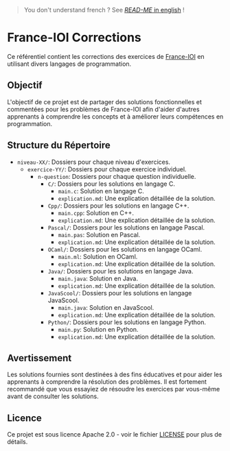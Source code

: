 > You don't understand french ? See [*READ-ME* in english](./README_EN.md) !

# France-IOI Corrections 

Ce référentiel contient les corrections des exercices de [France-IOI](http://www.france-ioi.org/) en utilisant divers langages de programmation.

## Objectif

L'objectif de ce projet est de partager des solutions fonctionnelles et commentées pour les problèmes de France-IOI afin d'aider d'autres apprenants à comprendre les concepts et à améliorer leurs compétences en programmation.

## Structure du Répertoire

- `niveau-XX/`: Dossiers pour chaque niveau d'exercices.
  - `exercice-YY/`: Dossiers pour chaque exercice individuel.
    - `n-question`: Dossiers pour chaque question individuelle.
      - `C/`: Dossiers pour les solutions en langage C.
        - `main.c`: Solution en langage C.
        - `explication.md`: Une explication détaillée de la solution.
      - `Cpp/`: Dossiers pour les solutions en langage C++.
        - `main.cpp`: Solution en C++.
        - `explication.md`: Une explication détaillée de la solution.
      - `Pascal/`: Dossiers pour les solutions en langage Pascal.
        - `main.pas`: Solution en Pascal.
        - `explication.md`: Une explication détaillée de la solution.
      - `OCaml/`: Dossiers pour les solutions en langage OCaml.
        - `main.ml`: Solution en OCaml.
        - `explication.md`: Une explication détaillée de la solution.
      - `Java/`: Dossiers pour les solutions en langage Java.
        - `main.java`: Solution en Java.
        - `explication.md`: Une explication détaillée de la solution.
      - `JavaScool/`: Dossiers pour les solutions en langage JavaScool.
        - `main.java`: Solution en JavaScool.
        - `explication.md`: Une explication détaillée de la solution.
      - `Python/`: Dossiers pour les solutions en langage Python.
        - `main.py`: Solution en Python.
        - `explication.md`: Une explication détaillée de la solution.

## Avertissement

Les solutions fournies sont destinées à des fins éducatives et pour aider les apprenants à comprendre la résolution des problèmes. Il est fortement recommandé que vous essayiez de résoudre les exercices par vous-même avant de consulter les solutions.

## Licence

Ce projet est sous licence Apache 2.0 - voir le fichier [LICENSE](LICENSE) pour plus de détails.
